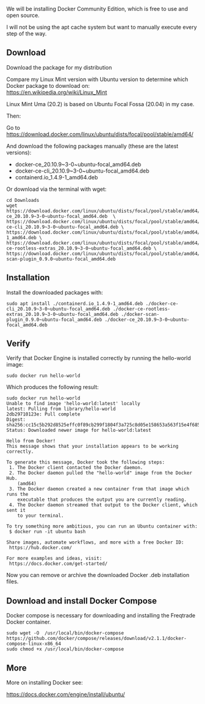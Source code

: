 We will be installing Docker Community Edition, which is free to use and open source.

I will not be using the apt cache system but want to manually execute every step of the way.

## Download

Download the package for my distribution

Compare my Linux Mint version with Ubuntu version to determine which Docker package to download on:  
https://en.wikipedia.org/wiki/Linux_Mint

Linux Mint Uma (20.2) is based on Ubuntu Focal Fossa (20.04) in my case.

Then:

Go to https://download.docker.com/linux/ubuntu/dists/focal/pool/stable/amd64/

And download the following packages manually (these are the latest versions):

* docker-ce_20.10.9~3-0~ubuntu-focal_amd64.deb 
* docker-ce-cli_20.10.9~3-0~ubuntu-focal_amd64.deb
* containerd.io_1.4.9-1_amd64.deb

Or download via the terminal with wget:

```
cd Downloads
wget https://download.docker.com/linux/ubuntu/dists/focal/pool/stable/amd64/docker-ce_20.10.9~3-0~ubuntu-focal_amd64.deb  \
https://download.docker.com/linux/ubuntu/dists/focal/pool/stable/amd64/docker-ce-cli_20.10.9~3-0~ubuntu-focal_amd64.deb \
https://download.docker.com/linux/ubuntu/dists/focal/pool/stable/amd64/containerd.io_1.4.9-1_amd64.deb \
https://download.docker.com/linux/ubuntu/dists/focal/pool/stable/amd64/docker-ce-rootless-extras_20.10.9~3-0~ubuntu-focal_amd64.deb \
https://download.docker.com/linux/ubuntu/dists/focal/pool/stable/amd64/docker-scan-plugin_0.9.0~ubuntu-focal_amd64.deb
```

## Installation

Install the downloaded packages with:

```
sudo apt install ./containerd.io_1.4.9-1_amd64.deb ./docker-ce-cli_20.10.9~3-0~ubuntu-focal_amd64.deb ./docker-ce-rootless-extras_20.10.9~3-0~ubuntu-focal_amd64.deb ./docker-scan-plugin_0.9.0~ubuntu-focal_amd64.deb ./docker-ce_20.10.9~3-0~ubuntu-focal_amd64.deb
```

## Verify

Verify that Docker Engine is installed correctly by running the hello-world image:

```
sudo docker run hello-world
```

Which produces the following result:

```
sudo docker run hello-world
Unable to find image 'hello-world:latest' locally
latest: Pulling from library/hello-world
2db29710123e: Pull complete 
Digest: sha256:cc15c5b292d8525effc0f89cb299f1804f3a725c8d05e158653a563f15e4f685
Status: Downloaded newer image for hello-world:latest

Hello from Docker!
This message shows that your installation appears to be working correctly.

To generate this message, Docker took the following steps:
 1. The Docker client contacted the Docker daemon.
 2. The Docker daemon pulled the "hello-world" image from the Docker Hub.
    (amd64)
 3. The Docker daemon created a new container from that image which runs the
    executable that produces the output you are currently reading.
 4. The Docker daemon streamed that output to the Docker client, which sent it
    to your terminal.

To try something more ambitious, you can run an Ubuntu container with:
 $ docker run -it ubuntu bash

Share images, automate workflows, and more with a free Docker ID:
 https://hub.docker.com/

For more examples and ideas, visit:
 https://docs.docker.com/get-started/
```

Now you can remove or archive the downloaded Docker .deb installation files.

## Download and install Docker Compose

Docker compose is necessary for downloading and installing the Freqtrade Docker container.


```
sudo wget -O  /usr/local/bin/docker-compose https://github.com/docker/compose/releases/download/v2.1.1/docker-compose-linux-x86_64
sudo chmod +x /usr/local/bin/docker-compose
```

## More

More on installing Docker see:
 
https://docs.docker.com/engine/install/ubuntu/
